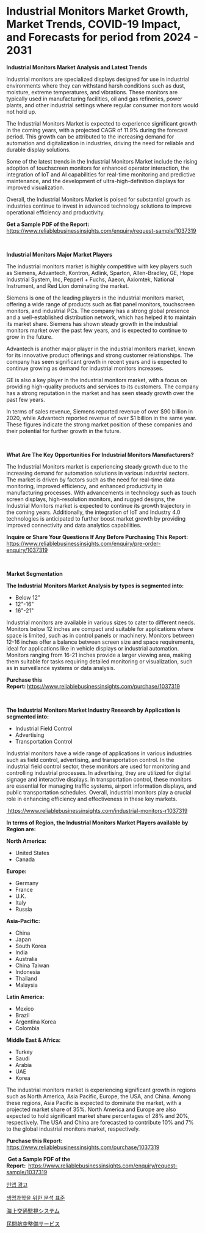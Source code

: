 <p><h1>Industrial Monitors Market Growth, Market Trends, COVID-19 Impact, and Forecasts for period from 2024 - 2031</h1></p><p><strong>Industrial Monitors Market Analysis and Latest Trends</strong></p>
<p><p>Industrial monitors are specialized displays designed for use in industrial environments where they can withstand harsh conditions such as dust, moisture, extreme temperatures, and vibrations. These monitors are typically used in manufacturing facilities, oil and gas refineries, power plants, and other industrial settings where regular consumer monitors would not hold up.</p><p>The Industrial Monitors Market is expected to experience significant growth in the coming years, with a projected CAGR of 11.9% during the forecast period. This growth can be attributed to the increasing demand for automation and digitalization in industries, driving the need for reliable and durable display solutions.</p><p>Some of the latest trends in the Industrial Monitors Market include the rising adoption of touchscreen monitors for enhanced operator interaction, the integration of IoT and AI capabilities for real-time monitoring and predictive maintenance, and the development of ultra-high-definition displays for improved visualization.</p><p>Overall, the Industrial Monitors Market is poised for substantial growth as industries continue to invest in advanced technology solutions to improve operational efficiency and productivity.</p></p>
<p><strong>Get a Sample PDF of the Report:&nbsp;</strong> <a href="https://www.reliablebusinessinsights.com/enquiry/request-sample/1037319">https://www.reliablebusinessinsights.com/enquiry/request-sample/1037319</a></p>
<p>&nbsp;</p>
<p><strong>Industrial Monitors Major Market Players</strong></p>
<p><p>The industrial monitors market is highly competitive with key players such as Siemens, Advantech, Kontron, Adlink, Sparton, Allen-Bradley, GE, Hope Industrial System, Inc, Pepperl + Fuchs, Aaeon, Axiomtek, National Instrument, and Red Lion dominating the market.</p><p>Siemens is one of the leading players in the industrial monitors market, offering a wide range of products such as flat panel monitors, touchscreen monitors, and industrial PCs. The company has a strong global presence and a well-established distribution network, which has helped it to maintain its market share. Siemens has shown steady growth in the industrial monitors market over the past few years, and is expected to continue to grow in the future.</p><p>Advantech is another major player in the industrial monitors market, known for its innovative product offerings and strong customer relationships. The company has seen significant growth in recent years and is expected to continue growing as demand for industrial monitors increases.</p><p>GE is also a key player in the industrial monitors market, with a focus on providing high-quality products and services to its customers. The company has a strong reputation in the market and has seen steady growth over the past few years.</p><p>In terms of sales revenue, Siemens reported revenue of over $90 billion in 2020, while Advantech reported revenue of over $1 billion in the same year. These figures indicate the strong market position of these companies and their potential for further growth in the future.</p></p>
<p>&nbsp;</p>
<p><strong>What Are The Key Opportunities For Industrial Monitors Manufacturers?</strong></p>
<p><p>The Industrial Monitors market is experiencing steady growth due to the increasing demand for automation solutions in various industrial sectors. The market is driven by factors such as the need for real-time data monitoring, improved efficiency, and enhanced productivity in manufacturing processes. With advancements in technology such as touch screen displays, high-resolution monitors, and rugged designs, the Industrial Monitors market is expected to continue its growth trajectory in the coming years. Additionally, the integration of IoT and Industry 4.0 technologies is anticipated to further boost market growth by providing improved connectivity and data analytics capabilities.</p></p>
<p><strong>Inquire or Share Your Questions If Any Before Purchasing This Report:</strong> <a href="https://www.reliablebusinessinsights.com/enquiry/pre-order-enquiry/1037319">https://www.reliablebusinessinsights.com/enquiry/pre-order-enquiry/1037319</a></p>
<p>&nbsp;</p>
<p><strong>Market Segmentation</strong></p>
<p><strong>The Industrial Monitors Market Analysis by types is segmented into:</strong></p>
<p><ul><li>Below 12"</li><li>12"-16"</li><li>16"-21"</li></ul></p>
<p><p>Industrial monitors are available in various sizes to cater to different needs. Monitors below 12 inches are compact and suitable for applications where space is limited, such as in control panels or machinery. Monitors between 12-16 inches offer a balance between screen size and space requirements, ideal for applications like in vehicle displays or industrial automation. Monitors ranging from 16-21 inches provide a larger viewing area, making them suitable for tasks requiring detailed monitoring or visualization, such as in surveillance systems or data analysis.</p></p>
<p><strong>Purchase this Report:&nbsp;</strong><a href="https://www.reliablebusinessinsights.com/purchase/1037319">https://www.reliablebusinessinsights.com/purchase/1037319</a></p>
<p>&nbsp;</p>
<p><strong>The Industrial Monitors Market Industry Research by Application is segmented into:</strong></p>
<p><ul><li>Industrial Field Control</li><li>Advertising</li><li>Transportation Control</li></ul></p>
<p><p>Industrial monitors have a wide range of applications in various industries such as field control, advertising, and transportation control. In the industrial field control sector, these monitors are used for monitoring and controlling industrial processes. In advertising, they are utilized for digital signage and interactive displays. In transportation control, these monitors are essential for managing traffic systems, airport information displays, and public transportation schedules. Overall, industrial monitors play a crucial role in enhancing efficiency and effectiveness in these key markets.</p></p>
<p><a href="https://www.reliablebusinessinsights.com/industrial-monitors-r1037319">&nbsp;https://www.reliablebusinessinsights.com/industrial-monitors-r1037319</a></p>
<p><strong>In terms of Region, the Industrial Monitors Market Players available by Region are:</strong></p>
<p>
    <p> <strong> North America: </strong>
        <ul>
            <li>United States</li>
            <li>Canada</li>
        </ul>
        </p> 
    <p> <strong> Europe: </strong>
        <ul>
            <li>Germany</li>
            <li>France</li>
            <li>U.K.</li>
            <li>Italy</li>
            <li>Russia</li>
        </ul>
        </p> 
    <p> <strong> Asia-Pacific: </strong>
        <ul>
            <li>China</li>
            <li>Japan</li>
            <li>South Korea</li>
            <li>India</li>
            <li>Australia</li>
            <li>China Taiwan</li>
            <li>Indonesia</li>
            <li>Thailand</li>
            <li>Malaysia</li>
        </ul>
        </p> 
    <p> <strong> Latin America: </strong>
        <ul>
            <li>Mexico</li>
            <li>Brazil</li>
            <li>Argentina Korea</li>
            <li>Colombia</li>
        </ul>
        </p> 
    <p> <strong> Middle East & Africa: </strong>
        <ul>
            <li>Turkey</li>
            <li>Saudi</li>
            <li>Arabia</li>
            <li>UAE</li>
            <li>Korea</li>
        </ul>
    </p>
    </p>
<p><p>The industrial monitors market is experiencing significant growth in regions such as North America, Asia Pacific, Europe, the USA, and China. Among these regions, Asia Pacific is expected to dominate the market, with a projected market share of 35%. North America and Europe are also expected to hold significant market share percentages of 28% and 20%, respectively. The USA and China are forecasted to contribute 10% and 7% to the global industrial monitors market, respectively.</p></p>
<p><strong>Purchase this Report: </strong><a href="https://www.reliablebusinessinsights.com/purchase/1037319">https://www.reliablebusinessinsights.com/purchase/1037319</a></p>
<p>&nbsp;<strong>Get a Sample PDF of the Report:&nbsp;&nbsp;</strong><a href="https://www.reliablebusinessinsights.com/enquiry/request-sample/1037319">https://www.reliablebusinessinsights.com/enquiry/request-sample/1037319</a></p>
<p><strong></strong></p>
<p><p><a href="https://medium.com/@leonidasalazar756/%EC%95%B1-%EB%82%B4-%EA%B4%91%EA%B3%A0-%EC%8B%9C%EC%9E%A5%EC%9D%80-%EC%8B%9C%EC%9E%A5-%EC%A0%90%EC%9C%A0%EC%9C%A8-%EC%8B%9C%EC%9E%A5-%EB%8F%99%ED%96%A5-%EB%B0%8F-%EC%8B%9C%EC%9E%A5-%EC%84%B1%EC%9E%A5%EC%97%90-%EB%8C%80%ED%95%9C-%EC%A0%95%EB%B3%B4%EB%A5%BC-%EC%A0%9C%EA%B3%B5%ED%95%A9%EB%8B%88%EB%8B%A4-734cf890669f">인앱 광고</a></p><p><a href="https://medium.com/@beaublock13/%EC%83%9D%EB%AA%85-%EA%B3%BC%ED%95%99-%EC%8B%9C%EC%9E%A5%EC%9D%84-%EC%9C%84%ED%95%9C-%EB%B6%84%EC%84%9D%EC%A0%81-%ED%91%9C%EC%A4%80-2031%EB%85%84%EA%B9%8C%EC%A7%80%EC%9D%98-%ED%8A%B8%EB%A0%8C%EB%93%9C-%EC%98%88%EC%B8%A1-%EB%B0%8F-%EA%B2%BD%EC%9F%81-%EB%B6%84%EC%84%9D-6278615496d3">생명과학을 위한 분석 표준</a></p><p><a href="https://medium.com/@charityrice70/2024%E5%B9%B4%E3%81%8B%E3%82%892031%E5%B9%B4%E3%81%BE%E3%81%A7%E3%81%AE%E6%9C%9F%E9%96%93%E3%81%AB%E4%BA%88%E6%B8%AC%E3%81%95%E3%82%8C%E3%82%8B%E6%B5%B7%E4%B8%8A%E4%BA%A4%E9%80%9A%E7%9B%A3%E8%A6%96%E3%82%B7%E3%82%B9%E3%83%86%E3%83%A0%E3%81%AE%E5%B8%82%E5%A0%B4%E5%8B%95%E5%90%91%E3%81%A8%E5%B8%82%E5%A0%B4%E5%88%86%E6%9E%90-6f537b4a41f6">海上交通監視システム</a></p><p><a href="https://medium.com/@adaming121/%E5%95%86%E7%94%A8%E8%88%AA%E7%A9%BA%E6%A9%9F%E3%81%AE%E3%83%A1%E3%83%B3%E3%83%86%E3%83%8A%E3%83%B3%E3%82%B9%E3%82%B5%E3%83%BC%E3%83%93%E3%82%B9%E5%B8%82%E5%A0%B4%E3%81%AF-%E5%B8%82%E5%A0%B4%E3%82%B7%E3%82%A7%E3%82%A2-%E5%B8%82%E5%A0%B4%E5%8B%95%E5%90%91-%E5%B8%82%E5%A0%B4%E6%88%90%E9%95%B7%E3%81%AB%E9%96%A2%E3%81%99%E3%82%8B%E6%83%85%E5%A0%B1%E3%82%92%E6%8F%90%E4%BE%9B%E3%81%97%E3%81%A6%E3%81%84%E3%81%BE%E3%81%99-54ad6da572e1">民間航空整備サービス</a></p></p>